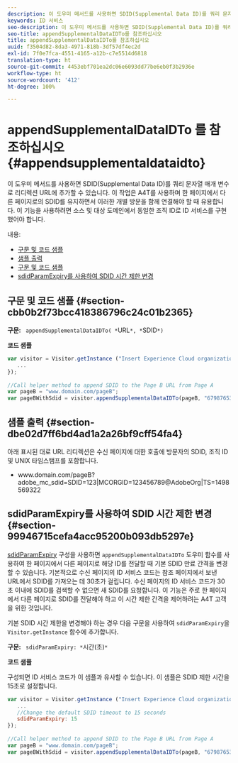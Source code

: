 ```yaml
---
description: 이 도우미 메서드를 사용하면 SDID(Supplemental Data ID)를 쿼리 문자열 매개 변수로 리디렉션 URL에 추가할 수 있습니다. 이 작업은 A4T를 사용하며 한 페이지에서 다른 페이지로의 SDID를 유지하면서 이러한 개별 방문을 함께 연결해야 할 때 유용합니다. 이 기능을 사용하려면 소스 및 대상 도메인에서 동일한 조직 ID로 ID 서비스를 구현했어야 합니다.
keywords: ID 서비스
seo-description: 이 도우미 메서드를 사용하면 SDID(Supplemental Data ID)를 쿼리 문자열 매개 변수로 리디렉션 URL에 추가할 수 있습니다. 이 작업은 A4T를 사용하며 한 페이지에서 다른 페이지로의 SDID를 유지하면서 이러한 개별 방문을 함께 연결해야 할 때 유용합니다. 이 기능을 사용하려면 소스 및 대상 도메인에서 동일한 조직 ID로 ID 서비스를 구현했어야 합니다.
seo-title: appendSupplementalDataIDTo를 참조하십시오
title: appendSupplementalDataIDTo를 참조하십시오
uuid: f3504d82-8da3-4971-818b-3df57df4ec2d
exl-id: 7f0e7fca-4551-4165-a12b-c7e5514d6818
translation-type: ht
source-git-commit: 4453ebf701ea2dc06e6093dd77be6eb0f3b2936e
workflow-type: ht
source-wordcount: '412'
ht-degree: 100%

---
```


# appendSupplementalDataIDTo 를 참조하십시오 {#appendsupplementaldataidto}

이 도우미 메서드를 사용하면 SDID(Supplemental Data ID)를 쿼리 문자열 매개 변수로 리디렉션 URL에 추가할 수 있습니다. 이 작업은 A4T를 사용하며 한 페이지에서 다른 페이지로의 SDID를 유지하면서 이러한 개별 방문을 함께 연결해야 할 때 유용합니다. 이 기능을 사용하려면 소스 및 대상 도메인에서 동일한 조직 ID로 ID 서비스를 구현했어야 합니다.

내용:

<ul class="simplelist"> 
 <li> <a href="../../library/get-set/appendsupplementaldataidto.md#section-cbb0b2f73bcc418386796c24c01b2365" format="dita" scope="local"> 구문 및 코드 샘플 </a> </li> 
 <li> <a href="../../library/get-set/appendsupplementaldataidto.md#section-dbe02d7ff6bd4ad1a2a26bf9cff54fa4" format="dita" scope="local"> 샘플 출력 </a> </li> 
 <li> <a href="../../library/get-set/appendsupplementaldataidto.md#section-cbb0b2f73bcc418386796c24c01b2365" format="dita" scope="local"> 구문 및 코드 샘플 </a> </li> 
 <li> <a href="../../library/get-set/appendsupplementaldataidto.md#section-99946715cefa4acc95200b093db5297e" format="dita" scope="local"> sdidParamExpiry를 사용하여 SDID 시간 제한 변경 </a> </li> 
</ul>

## 구문 및 코드 샘플 {#section-cbb0b2f73bcc418386796c24c01b2365}

**구문:** ` appendSupplementalDataIDTo( *`URL`*, *`SDID`*)`

**코드 샘플**

```js
var visitor = Visitor.getInstance ("Insert Experience Cloud organization ID here",{ 
   ... 
}); 
 
//Call helper method to append SDID to the Page B URL from Page A 
var pageB = "www.domain.com/pageB"; 
var pageBWithSdid = visitor.appendSupplementalDataIDTo(pageB, "67987653465787219");
```

## 샘플 출력 {#section-dbe02d7ff6bd4ad1a2a26bf9cff54fa4}

아래 표시된 대로 URL 리디렉션은 수신 페이지에 대한 호출에 방문자의 SDID, 조직 ID 및 UNIX 타임스탬프를 포함합니다.

<ul class="simplelist"> 
 <li> <span class="codeph"> www.domain.com/pageB?adobe_mc_sdid=SDID=123|MCORGID=123456789@AdobeOrg|TS=1498569322 </span> </li> 
</ul>

## sdidParamExpiry를 사용하여 SDID 시간 제한 변경 {#section-99946715cefa4acc95200b093db5297e}

[sdidParamExpiry](../../library/function-vars/sdidparamexpiry.md#reference-cef3fd03c43b4772b2422e220b40a458) 구성을 사용하면 `appendSupplementalDataIDTo` 도우미 함수를 사용하여 한 페이지에서 다른 페이지로 해당 ID를 전달할 때 기본 SDID 만료 간격을 변경할 수 있습니다. 기본적으로 수신 페이지의 ID 서비스 코드는 참조 페이지에서 보낸 URL에서 SDID를 가져오는 데 30초가 걸립니다. 수신 페이지의 ID 서비스 코드가 30 초 이내에 SDID를 검색할 수 없으면 새 SDID를 요청합니다. 이 기능은 주로 한 페이지에서 다른 페이지로 SDID를 전달해야 하고 이 시간 제한 간격을 제어하려는 A4T 고객을 위한 것입니다.

기본 SDID 시간 제한을 변경해야 하는 경우 다음 구문을 사용하여 `sdidParamExpiry`을 `Visitor.getInstance` 함수에 추가합니다.

**구문:** ` sdidParamExpiry: *`시간(초)`*`

**코드 샘플**

구성되면 ID 서비스 코드가 이 샘플과 유사할 수 있습니다. 이 샘플은 SDID 제한 시간을 15초로 설정합니다.

```js
var visitor = Visitor.getInstance ("Insert Experience Cloud organization ID here",{ 
   ... 
   //Change the default SDID timeout to 15 seconds 
   sdidParamExpiry: 15 
}); 
 
//Call helper method to append SDID to the Page B URL from Page A 
var pageB = "www.domain.com/pageB"; 
var pageBWithSdid = visitor.appendSupplementalDataIDTo(pageB, "67987653465787219"); 
```
